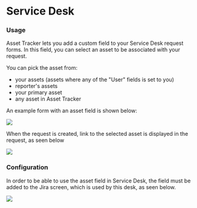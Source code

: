 # Service Desk

### Usage

Asset Tracker lets you add a custom field to your Service Desk request forms. In this field, you can select an asset to be associated with your request.

You can pick the asset from:

* your assets \(assets where any of the "User" fields is set to you\)
* reporter's assets
* your primary asset
* any asset in Asset Tracker

An example form with an asset field is shown below:

![](https://confluence.spartez.com/download/attachments/34603520/sd1.ss.png?version=1&modificationDate=1480074463973&api=v2)

When the request is created, link to the selected asset is displayed in the request, as seen below

![](https://confluence.spartez.com/download/attachments/34603520/sd2.ss.png?version=1&modificationDate=1480074464399&api=v2)

### Configuration

In order to be able to use the asset field in Service Desk, the field must be added to the Jira screen, which is used by this desk, as seen below.

![](https://confluence.spartez.com/download/attachments/34603520/screens.ss.png?version=1&modificationDate=1480074464186&api=v2)


